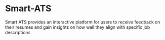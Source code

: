 # Smart-ATS
Smart ATS provides an interactive platform for users to receive feedback on their resumes and gain insights on how well they align with specific job descriptions

